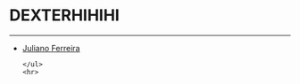 <!DOCTYPE html>
<html lang="en">
<head>
    <meta charset="UTF-8">
    <meta http-equiv="X-UA-Compatible" content="IE=edge">
    <meta name="viewport" content="width=device-width, initial-scale=1.0">
    <title>DEXTER</title>
</head>
<body>
    <h1>DEXTERHIHIHI</h1>
    <hr>
    <ul>
        <li><a href="dexter.html"> Juliano Ferreira</a></li>

       
    </ul>
    <hr>
</body>
</html>